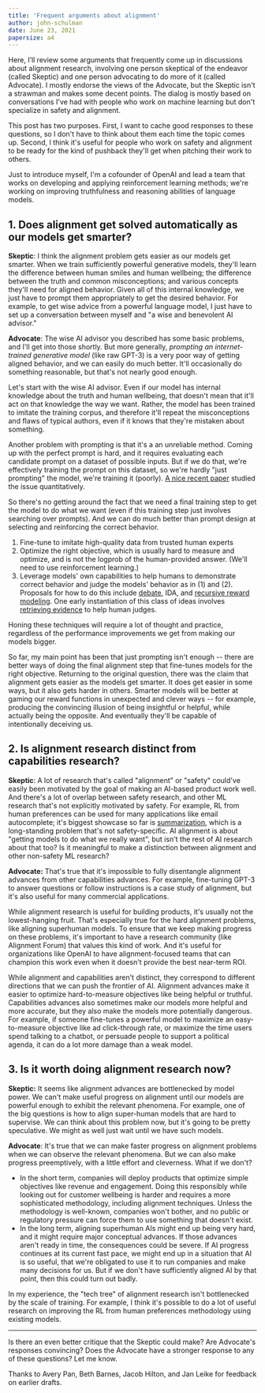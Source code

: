 ```yaml
---
title: 'Frequent arguments about alignment'
author: john-schulman
date: June 23, 2021
papersize: a4
---
```


Here, I’ll review some arguments that frequently come up in discussions about alignment research, involving one person skeptical of the endeavor (called Skeptic) and one person advocating to do more of it (called Advocate). I mostly endorse the views of the Advocate, but the Skeptic isn't a strawman and makes some decent points. The dialog is mostly based on conversations I've had with people who work on machine learning but don't specialize in safety and alignment.

This post has two purposes. First, I want to cache good responses to these questions, so I don't have to think about them each time the topic comes up. Second, I think it's useful for people who work on safety and alignment to be ready for the kind of pushback they'll get when pitching their work to others.

Just to introduce myself, I'm a cofounder of OpenAI and lead a team that works on developing and applying reinforcement learning methods; we're working on improving truthfulness and reasoning abilities of language models.

1\. Does alignment get solved automatically as our models get smarter?
----------------------------------------------------------------------

**Skeptic**: I think the alignment problem gets easier as our models get smarter. When we train sufficiently powerful generative models, they'll learn the difference between human smiles and human wellbeing; the difference between the truth and common misconceptions; and various concepts they'll need for aligned behavior. Given all of this internal knowledge, we just have to prompt them appropriately to get the desired behavior. For example, to get wise advice from a powerful language model, I just have to set up a conversation between myself and "a wise and benevolent AI advisor."

**Advocate**: The wise AI advisor you described has some basic problems, and I'll get into those shortly. But more generally, *prompting an internet-trained generative model* (like raw GPT-3) is a very poor way of getting aligned behavior, and we can easily do much better. It'll occasionally do something reasonable, but that's not nearly good enough.

Let's start with the wise AI advisor. Even if our model has internal knowledge about the truth and human wellbeing, that doesn't mean that it'll act on that knowledge the way we want. Rather, the model has been trained to imitate the training corpus, and therefore it'll repeat the misconceptions and flaws of typical authors, even if it knows that they're mistaken about something.

Another problem with prompting is that it's a an unreliable method. Coming up with the perfect prompt is hard, and it requires evaluating each candidate prompt on a dataset of possible inputs. But if we do that, we're effectively training the prompt on this dataset, so we're hardly "just prompting" the model, we're training it (poorly). [A nice recent paper](https://arxiv.org/abs/2105.11447) studied the issue quantitatively.

So there's no getting around the fact that we need a final training step to get the model to do what we want (even if this training step just involves searching over prompts). And we can do much better than prompt design at selecting and reinforcing the correct behavior.

1.  Fine-tune to imitate high-quality data from trusted human experts
2.  Optimize the right objective, which is usually hard to measure and optimize, and is not the logprob of the human-provided answer. (We'll need to use reinforcement learning.)
3.  Leverage models' own capabilities to help humans to demonstrate correct behavior and judge the models' behavior as in (1) and (2). Proposals for how to do this include [debate](https://arxiv.org/abs/1805.00899), IDA, and [recursive reward modeling](https://arxiv.org/abs/1811.07871). One early instantiation of this class of ideas involves [retrieving evidence](https://arxiv.org/abs/1909.05863) to help human judges.

Honing these techniques will require a lot of thought and practice, regardless of the performance improvements we get from making our models bigger.

So far, my main point has been that just prompting isn't enough -- there are better ways of doing the final alignment step that fine-tunes models for the right objective. Returning to the original question, there was the claim that alignment gets easier as the models get smarter. It does get easier in some ways, but it also gets harder in others. Smarter models will be better at gaming our reward functions in unexpected and clever ways -- for example, producing the convincing illusion of being insightful or helpful, while actually being the opposite. And eventually they'll be capable of intentionally deceiving us.

  
2\. Is alignment research distinct from capabilities research?
-----------------------------------------------------------------

**Skeptic**: A lot of research that's called "alignment" or "safety" could've easily been motivated by the goal of making an AI-based product work well. And there's a lot of overlap between safety research, and other ML research that's not explicitly motivated by safety. For example, RL from human preferences can be used for many applications like email autocomplete; it's biggest showcase so far is [summarization](https://arxiv.org/abs/1909.08593), which is a long-standing problem that's not safety-specific. AI alignment is about "getting models to do what we really want", but isn't the rest of AI research about that too? Is it meaningful to make a distinction between alignment and other non-safety ML research?

**Advocate:** That's true that it's impossible to fully disentangle alignment advances from other capabilities advances. For example, fine-tuning GPT-3 to answer questions or follow instructions is a case study of alignment, but it's also useful for many commercial applications.

While alignment research is useful for building products, it's usually not the lowest-hanging fruit. That's especially true for the hard alignment problems, like aligning superhuman models. To ensure that we keep making progress on these problems, it's important to have a research community (like Alignment Forum) that values this kind of work. And it's useful for organizations like OpenAI to have alignment-focused teams that can champion this work even when it doesn't provide the best near-term ROI.

While alignment and capabilities aren't distinct, they correspond to different directions that we can push the frontier of AI. Alignment advances make it easier to optimize hard-to-measure objectives like being helpful or truthful. Capabilities advances also sometimes make our models more helpful and more accurate, but they also make the models more potentially dangerous. For example, if someone fine-tunes a powerful model to maximize an easy-to-measure objective like ad click-through rate, or maximize the time users spend talking to a chatbot, or persuade people to support a political agenda, it can do a lot more damage than a weak model.

3\. Is it worth doing alignment research now? 
----------------------------------------------

**Skeptic:** It seems like alignment advances are bottlenecked by model power. We can't make useful progress on alignment until our models are powerful enough to exhibit the relevant phenomena. For example, one of the big questions is how to align super-human models that are hard to supervise. We can think about this problem now, but it's going to be pretty speculative. We might as well just wait until we have such models.

**Advocate**: It's true that we can make faster progress on alignment problems when we can observe the relevant phenomena. But we can also make progress preemptively, with a little effort and cleverness. What if we don't?

*   In the short term, companies will deploy products that optimize simple objectives like revenue and engagement. Doing this responsibly while looking out for customer wellbeing is harder and requires a more sophisticated methodology, including alignment techniques. Unless the methodology is well-known, companies won't bother, and no public or regulatory pressure can force them to use something that doesn't exist.
*   In the long term, aligning superhuman AIs might end up being very hard, and it might require major conceptual advances. If those advances aren't ready in time, the consequences could be severe. If AI progress continues at its current fast pace, we might end up in a situation that AI is so useful, that we're obligated to use it to run companies and make many decisions for us. But if we don't have sufficiently aligned AI by that point, then this could turn out badly.

In my experience, the "tech tree" of alignment research isn't bottlenecked by the scale of training. For example, I think it's possible to do a lot of useful research on improving the RL from human preferences methodology using existing models.

* * *

Is there an even better critique that the Skeptic could make? Are Advocate's responses convincing? Does the Advocate have a stronger response to any of these questions? Let me know.

Thanks to Avery Pan, Beth Barnes, Jacob Hilton, and Jan Leike for feedback on earlier drafts.